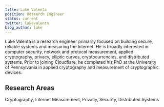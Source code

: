 ```yaml
---
title: Luke Valenta
position: Research Engineer
status: current
twitter: lukevalenta
blog_author: luke
---
```


Luke Valenta is a research engineer primarily focused on building secure, reliable systems and measuring the Internet.
He is broadly interested in computer security, network and protocol measurement, applied cryptography, privacy, elliptic curves, cryptocurrencies, and distributed systems.
Prior to joining Cloudflare, he completed his PhD at the University of Pennsylvania in applied cryptography and measurement of cryptographic devices.

## Research Areas

Cryptography, Internet Measurement, Privacy, Security, Distributed Systems
